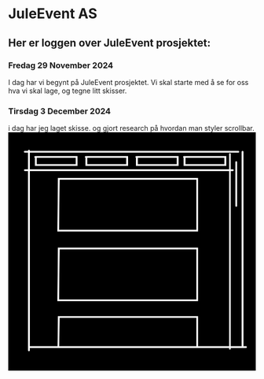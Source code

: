 # JuleEvent AS

## Her er loggen over JuleEvent prosjektet:

### Fredag 29 November 2024

I dag har vi begynt på JuleEvent prosjektet. Vi skal starte med  å se for oss hva vi skal lage, og tegne litt skisser.

### Tirsdag 3 December 2024

i dag har jeg laget skisse. og gjort research på hvordan man styler scrollbar.
![SVG Image](documents/skise.svg)
